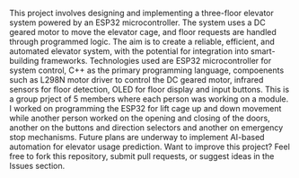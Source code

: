 This project involves designing and implementing a three-floor elevator system powered by an ESP32 microcontroller. The system uses a DC geared motor to move the elevator cage, and floor requests are handled through programmed logic. The aim is to create a reliable, efficient, and automated elevator system, with the potential for integration into smart-building frameworks.
Technologies used are ESP32 microcontroller for system control, C++ as the primary programming language, compoenents such as L298N motor driver to control the DC geared motor, infrared sensors for floor detection, OLED for floor display and input buttons.
This is a group prject of 5 members where each person was working on a module. I worked on programming the ESP32 for lift cage up and down movement while another person worked on the opening and closing of the doors, another on the buttons and direction selectors and another on emergency stop mechanisms.
Future plans are underway to implement AI-based automation for elevator usage prediction.
Want to improve this project? Feel free to fork this repository, submit pull requests, or suggest ideas in the Issues section.
